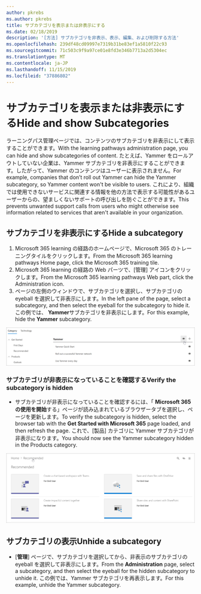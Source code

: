 ```yaml
---
author: pkrebs
ms.author: pkrebs
title: サブカテゴリを表示または非表示にする
ms.date: 02/18/2019
description: '[方法] サブカテゴリを非表示、表示、編集、および削除する方法'
ms.openlocfilehash: 239df48cd09997e7319b31be83ef1a5810f22c93
ms.sourcegitcommit: 71c503c9f9a97ce01e8fd3e346b7713a2d5304ec
ms.translationtype: MT
ms.contentlocale: ja-JP
ms.lasthandoff: 11/15/2019
ms.locfileid: "37886802"
---
```

# <a name="hide-and-show-subcategories"></a><span data-ttu-id="1d19c-103">サブカテゴリを表示または非表示にする</span><span class="sxs-lookup"><span data-stu-id="1d19c-103">Hide and show Subcategories</span></span>

<span data-ttu-id="1d19c-104">ラーニングパス管理ページでは、コンテンツのサブカテゴリを非表示にして表示することができます。</span><span class="sxs-lookup"><span data-stu-id="1d19c-104">With the learning pathways administration page, you can hide and show subcategories of content.</span></span> <span data-ttu-id="1d19c-105">たとえば、Yammer をロールアウトしていない企業は、Yammer サブカテゴリを非表示にすることができます。したがって、Yammer のコンテンツはユーザーに表示されません。</span><span class="sxs-lookup"><span data-stu-id="1d19c-105">For example, companies that don’t roll out Yammer can hide the Yammer subcategory, so Yammer content won't be visible to users.</span></span> <span data-ttu-id="1d19c-106">これにより、組織では使用できないサービスに関連する情報を他の方法で表示する可能性があるユーザーからの、望ましくないサポートの呼び出しを防ぐことができます。</span><span class="sxs-lookup"><span data-stu-id="1d19c-106">This prevents unwanted support calls from users who might otherwise see information related to services that aren't available in your organization.</span></span>

## <a name="hide-a-subcategory"></a><span data-ttu-id="1d19c-107">サブカテゴリを非表示にする</span><span class="sxs-lookup"><span data-stu-id="1d19c-107">Hide a subcategory</span></span> 

1. <span data-ttu-id="1d19c-108">Microsoft 365 learning の経路のホームページで、Microsoft 365 のトレーニングタイルをクリックします。</span><span class="sxs-lookup"><span data-stu-id="1d19c-108">From the Microsoft 365 learning pathways Home page, click the Microsoft 365 training tile.</span></span>
2. <span data-ttu-id="1d19c-109">Microsoft 365 learning の経路の Web パーツで、[管理] アイコンをクリックします。</span><span class="sxs-lookup"><span data-stu-id="1d19c-109">From the Microsoft 365 learning pathways Web part, click the Administration icon.</span></span> 
3. <span data-ttu-id="1d19c-110">ページの左側のウィンドウで、サブカテゴリを選択し、サブカテゴリの eyeball を選択して非表示にします。</span><span class="sxs-lookup"><span data-stu-id="1d19c-110">In the left pane of the page, select a subcategory, and then select the eyeball for the subcategory to hide it.</span></span> <span data-ttu-id="1d19c-111">この例では、 **Yammer**サブカテゴリを非表示にします。</span><span class="sxs-lookup"><span data-stu-id="1d19c-111">For this example, hide the **Yammer** subcategory.</span></span>  

![cg-hidesubcat](media/cg-hidesubcat.png)

### <a name="verify-the-subcategory-is-hidden"></a><span data-ttu-id="1d19c-113">サブカテゴリが非表示になっていることを確認する</span><span class="sxs-lookup"><span data-stu-id="1d19c-113">Verify the subcategory is hidden</span></span>
- <span data-ttu-id="1d19c-114">サブカテゴリが非表示になっていることを確認するには、「 **Microsoft 365 の使用を開始**する」ページが読み込まれているブラウザータブを選択し、ページを更新します。</span><span class="sxs-lookup"><span data-stu-id="1d19c-114">To verify the subcategory is hidden, select the browser tab with the **Get Started with Microsoft 365** page loaded, and then refresh the page.</span></span> <span data-ttu-id="1d19c-115">これで、[製品] カテゴリに Yammer サブカテゴリが非表示になります。</span><span class="sxs-lookup"><span data-stu-id="1d19c-115">You should now see the Yammer subcategory hidden in the Products category.</span></span> 

![cg-hidesubcatrefresh](media/cg-hidesubcatrefresh.png)

## <a name="unhide-a-subcategory"></a><span data-ttu-id="1d19c-117">サブカテゴリの表示</span><span class="sxs-lookup"><span data-stu-id="1d19c-117">Unhide a subcategory</span></span> 

- <span data-ttu-id="1d19c-118">[**管理**] ページで、サブカテゴリを選択してから、非表示のサブカテゴリの eyeball を選択して非表示にします。</span><span class="sxs-lookup"><span data-stu-id="1d19c-118">From the **Administration** page, select a subcategory, and then select the eyeball for the hidden subcategory to unhide it.</span></span> <span data-ttu-id="1d19c-119">この例では、Yammer サブカテゴリを再表示します。</span><span class="sxs-lookup"><span data-stu-id="1d19c-119">For this example, unhide the Yammer subcategory.</span></span>